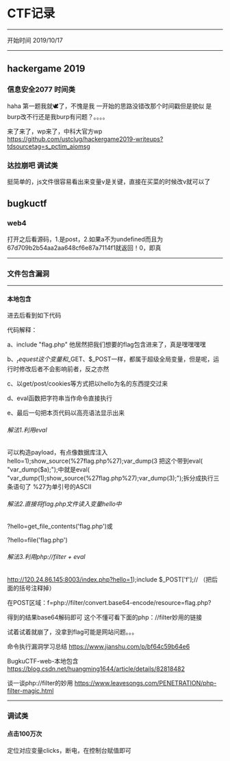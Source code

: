 # CTF记录

---

开始时间 2019/10/17

------------

## hackergame 2019
### 信息安全2077 时间类
haha 第一题我就🕊了，不愧是我
一开始的思路没错改那个时间戳但是貌似 是burp改不行还是我burp有问题？。。。。

来了来了，wp来了，中科大官方wp https://github.com/ustclug/hackergame2019-writeups?tdsourcetag=s_pctim_aiomsg

### 达拉崩吧 调试类
挺简单的，js文件很容易看出来变量v是关键，直接在买菜的时候改v就可以了

## bugkuctf
### web4
打开之后看源码，1.是post，2.如果a不为undefined而且为67d709b2b54aa2aa648cf6e87a7114f1就返回！0，即真

--------
### 文件包含漏洞

---
#### 本地包含
进去后看到如下代码
 <?php
    include "flag.php";
    $a = @$_REQUEST['hello'];
    eval( "var_dump($a);");
    show_source(__FILE__);
?> 
代码解释：

a、include "flag.php" 他居然把我们想要的flag包含进来了，真是嘿嘿嘿嘿

b、$_request这个变量和$_GET、$_POST一样，都属于超级全局变量，但是呢，运行时修改后者不会影响前者，反之亦然

c、以get/post/cookies等方式把以hello为名的东西提交过来

d、eval函数把字符串当作命令直接执行

e、最后一句把本页代码以高亮语法显示出来

###### 解法1.利用eval
可以构造payload，有点像数据库注入 hello=1);show_source(%27flag.php%27);var_dump(3 把这个带到eval( "var_dump($a);");中就是eval( "var_dump(1);show_source(%27flag.php%27);var_dump(3);");拆分成执行三条语句了 %27为单引号的ASCII
###### 解法2.直接将flag.php文件读入变量hello中

?hello=get_file_contents('flag.php')或

?hello=file('flag.php')

###### 解法3.利用php://filter + eval

http://120.24.86.145:8003/index.php?hello=1);include $_POST['f'];//  （把后面的括号注释掉）

在POST区域：f=php://filter/convert.base64-encode/resource=flag.php?

得到的结果base64解码即可 这个不懂可看下面的php：//filter妙用的链接

试着试着就崩了，没拿到flag可能是网站问题。。。

命令执行漏洞学习总结 https://www.jianshu.com/p/bf64c59b64e6

BugkuCTF-web-本地包含 https://blog.csdn.net/huangming1644/article/details/82818482

谈一谈php://filter的妙用 https://www.leavesongs.com/PENETRATION/php-filter-magic.html

---
### 调试类
#### 点击100万次
定位对应变量clicks，断电，在控制台赋值即可
